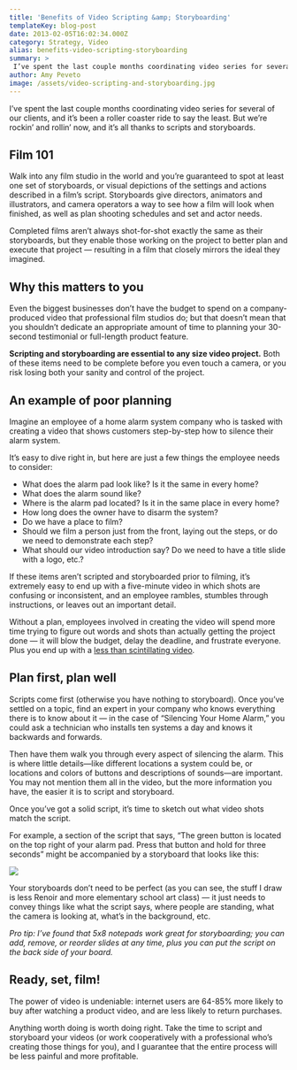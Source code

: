 ```yaml
---
title: 'Benefits of Video Scripting &amp; Storyboarding'
templateKey: blog-post
date: 2013-02-05T16:02:34.000Z
category: Strategy, Video
alias: benefits-video-scripting-storyboarding
summary: > 
 I’ve spent the last couple months coordinating video series for several of our clients, and it’s been a roller coaster ride to say the least. But we’re rockin’ and rollin’ now, and it’s all thanks to scripts and storyboards.
author: Amy Peveto
image: /assets/video-scripting-and-storyboarding.jpg
---
```


I’ve spent the last couple months coordinating video series for several of our clients, and it’s been a roller coaster ride to say the least. But we’re rockin’ and rollin’ now, and it’s all thanks to scripts and storyboards.

Film 101
--------

Walk into any film studio in the world and you’re guaranteed to spot at least one set of storyboards, or visual depictions of the settings and actions described in a film’s script. Storyboards give directors, animators and illustrators, and camera operators a way to see how a film will look when finished, as well as plan shooting schedules and set and actor needs.

Completed films aren’t always shot-for-shot exactly the same as their storyboards, but they enable those working on the project to better plan and execute that project — resulting in a film that closely mirrors the ideal they imagined.

Why this matters to you
-----------------------

Even the biggest businesses don’t have the budget to spend on a company-produced video that professional film studios do; but that doesn’t mean that you shouldn’t dedicate an appropriate amount of time to planning your 30-second testimonial or full-length product feature.

**Scripting and storyboarding are essential to any size video project.** Both of these items need to be complete before you even touch a camera, or you risk losing both your sanity and control of the project.

An example of poor planning
---------------------------

Imagine an employee of a home alarm system company who is tasked with creating a video that shows customers step-by-step how to silence their alarm system.

It’s easy to dive right in, but here are just a few things the employee needs to consider:

*   What does the alarm pad look like? Is it the same in every home?
*   What does the alarm sound like?
*   Where is the alarm pad located? Is it in the same place in every home?
*   How long does the owner have to disarm the system?
*   Do we have a place to film?
*   Should we film a person just from the front, laying out the steps, or do we need to demonstrate each step?
*   What should our video introduction say? Do we need to have a title slide with a logo, etc.?

If these items aren’t scripted and storyboarded prior to filming, it’s extremely easy to end up with a five-minute video in which shots are confusing or inconsistent, and an employee rambles, stumbles through instructions, or leaves out an important detail.

Without a plan, employees involved in creating the video will spend more time trying to figure out words and shots than actually getting the project done — it will blow the budget, delay the deadline, and frustrate everyone. Plus you end up with a [less than scintillating video](/blog/10/17/2012/value-video-part-i).

Plan first, plan well
---------------------

Scripts come first (otherwise you have nothing to storyboard). Once you’ve settled on a topic, find an expert in your company who knows everything there is to know about it — in the case of “Silencing Your Home Alarm,” you could ask a technician who installs ten systems a day and knows it backwards and forwards.

Then have them walk you through every aspect of silencing the alarm. This is where little details—like different locations a system could be, or locations and colors of buttons and descriptions of sounds—are important. You may not mention them all in the video, but the more information you have, the easier it is to script and storyboard.

Once you’ve got a solid script, it’s time to sketch out what video shots match the script.

For example, a section of the script that says, “The green button is located on the top right of your alarm pad. Press that button and hold for three seconds” might be accompanied by a storyboard that looks like this:

![](/sites/default/files/video-scripting-storyboard.jpg)

Your storyboards don’t need to be perfect (as you can see, the stuff I draw is less Renoir and more elementary school art class) — it just needs to convey things like what the script says, where people are standing, what the camera is looking at, what’s in the background, etc.

_Pro tip: I’ve found that 5x8 notepads work great for storyboarding; you can add, remove, or reorder slides at any time, plus you can put the script on the back side of your board._

Ready, set, film!
-----------------

The power of video is undeniable: internet users are 64-85% more likely to buy after watching a product video, and are less likely to return purchases.

Anything worth doing is worth doing right. Take the time to script and storyboard your videos (or work cooperatively with a professional who’s creating those things for you), and I guarantee that the entire process will be less painful and more profitable.